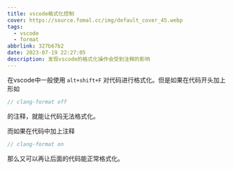 ```yaml
---
title: vscode格式化控制
cover: https://source.fomal.cc/img/default_cover_45.webp
tags:
  - vscode
  - format
abbrlink: 327b67b2
date: 2023-07-19 22:27:05
description: 发现vscode的格式化操作会受到注释的影响
---
```


在vscode中一般使用 `alt+shift+F` 对代码进行格式化。但是如果在代码开头加上形如
```c++
// clang-format off
```

的注释，就能让代码无法格式化。

而如果在代码中加上注释
```c++
// clang-format on
```

那么又可以再让后面的代码能正常格式化。